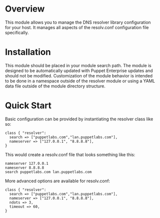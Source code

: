 # Overview #

This module allows you to manage the DNS resolver library configuration for 
your host. It manages all aspects of the resolv.conf configuration file
specifically.

# Installation #

This module should be placed in your module search path.  The module is
designed to be automatically updated with Puppet Enterprise updates and should
not be modified.  Customization of the module behavior is intended to be done
in a namespace outside of the resolver module or using a YAML data file outside
of the module directory structure.

# Quick Start #

Basic configuration can be provided by instantiating the resolver class like 
so:

    class { "resolver":
      search => ["puppetlabs.com","lan.puppetlabs.com"],
      nameserver => ["127.0.0.1", "8.8.8.8"],
    }

This would create a resolv.conf file that looks something like this:

    nameserver 127.0.0.1
    nameserver 8.8.8.8
    search puppetlabs.com lan.puppetlabs.com

More advanced options are available for resolv.conf:

    class { "resolver":
      search => ["puppetlabs.com","lan.puppetlabs.com"],
      nameserver => ["127.0.0.1", "8.8.8.8"],
      ndots => 3,
      timeout => 60,
    }

